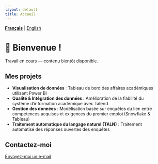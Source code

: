 ```yaml
---
layout: default
title: Accueil
---
```


<nav>
  <a href="#" id="link-fr" style="font-weight:bold;">Français</a> |
  <a href="#" id="link-en">English</a>
</nav>

<div id="fr" style="display:block;">
  
# 👋 Bienvenue !

Travail en cours — contenu bientôt disponible.

## Mes projets

- **Visualisation de données** : Tableau de bord des affaires académiques utilisant Power BI  
- **Qualité & Intégration des données** : Amélioration de la fiabilité du système d’information académique avec Talend  
- **Gestion des données** : Modélisation basée sur enquêtes du lien entre compétences acquises et exigences du premier emploi (Snowflake & Tableau)  
- **Traitement automatique du langage naturel (TALN)** : Traitement automatisé des réponses ouvertes des enquêtes  

## Contactez-moi

[Envoyez-moi un e-mail](mailto:nadia.medjdoub@hotmail.com)

</div>

<div id="en" style="display:none;">

# 👋 Welcome!

Work in progress — content coming soon.

## My projects

- **Data Visualization**: Academic Affairs Dashboard using Power BI  
- **Data Quality & Integration**: Improved reliability of the Academic Information System using Talend  
- **Data Management**: Survey-based modeling of the match between student-acquired skills and first job requirements (Snowflake & Tableau)  
- **Natural Language Processing (NLP)**: Automated processing of open-ended survey responses

## Contact me

[Send me an email](mailto:nadia.medjdoub@hotmail.com)

</div>

<script>
  document.addEventListener("DOMContentLoaded", function() {
    const linkFr = document.getElementById('link-fr');
    const linkEn = document.getElementById('link-en');
    const fr = document.getElementById('fr');
    const en = document.getElementById('en');

    linkFr.addEventListener('click', function(e) {
      e.preventDefault();
      fr.style.display = 'block';
      en.style.display = 'none';
      linkFr.style.fontWeight = 'bold';
      linkEn.style.fontWeight = 'normal';
    });

    linkEn.addEventListener('click', function(e) {
      e.preventDefault();
      en.style.display = 'block';
      fr.style.display = 'none';
      linkEn.style.fontWeight = 'bold';
      linkFr.style.fontWeight = 'normal';
    });
  });
</script>
